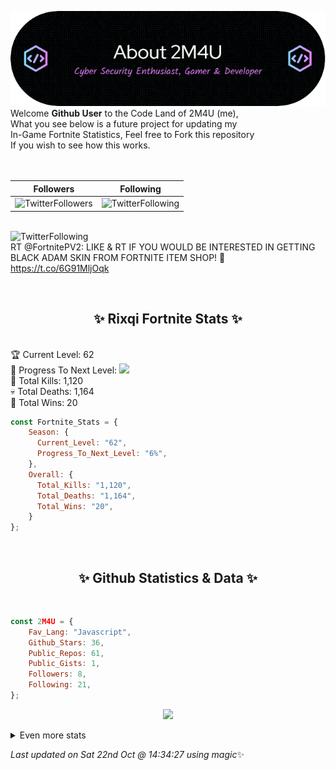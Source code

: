 
  ![Header](./src/github-banner.png)
  <br>
  Welcome **Github User** to the Code Land of 2M4U (me),<br>
  What you see below is a future project for updating my<br>
  In-Game Fortnite Statistics, Feel free to Fork this repository<br>
  If you wish to see how this works.
  <br><br>
  <br>
  
  | Followers  | Following |
  | ---------- |:---------:|
  | ![TwitterFollowers](https://img.shields.io/badge/Twitter%20Followers-78-blue)  | ![TwitterFollowing](https://img.shields.io/badge/Twitter%20Following-215-blue)  |


  <br>![TwitterFollowing](https://img.shields.io/badge/Latest%20Tweet--blue)<br>
  RT @FortnitePV2: LIKE &amp; RT IF YOU WOULD BE INTERESTED IN GETTING BLACK ADAM SKIN FROM FORTNITE ITEM SHOP! 🤫 https://t.co/6G91MljOqk
   
  <br><h2 align="center"> ✨ Rixqi Fortnite Stats ✨</h2><br>
  🏆 Current Level: 62<br>
  🎉 Progress To Next Level: ![](https://geps.dev/progress/6)<br>
  🎯 Total Kills: 1,120<br>
  💀 Total Deaths: 1,164<br>
  👑 Total Wins: 20<br>

```js
const Fortnite_Stats = {
    Season: {    
      Current_Level: "62",
      Progress_To_Next_Level: "6%",
    },
    Overall: {
      Total_Kills: "1,120",
      Total_Deaths: "1,164",
      Total_Wins: "20",
    }
}; 
```


<br><h2 align="center"> ✨ Github Statistics & Data ✨</h2><br>

```js
const 2M4U = {
    Fav_Lang: "Javascript",
    Github_Stars: 36,
    Public_Repos: 61,
    Public_Gists: 1,
    Followers: 8,
    Following: 21,
}; 
```

<p align="center">
<img src="https://github-readme-streak-stats.herokuapp.com/?user=2M4U&theme=tokyonight">
</p>
<details>
  <summary>
      Even more stats
  </summary>
  <p align="center">
    <img src="https://github-profile-trophy.vercel.app/?username=2M4U&theme=dracula">
    <img src="https://github-readme-stats.vercel.app/api?username=2M4U&theme=tokyonight&count_private=true&show_icons=true&include_all_commits=true">
  </p>
</details>

<!-- Last updated on Sat Oct 22 2022 14:34:27 GMT+0000 (Coordinated Universal Time) ;-;-->
<i>Last updated on  Sat 22nd Oct @ 14:34:27 using magic</i>✨